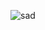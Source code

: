 ![sad](https://github.com/Tumppi66/v3rm-archive/assets/61348006/5c54a849-cd93-4108-9ed2-a74941364e8c)
